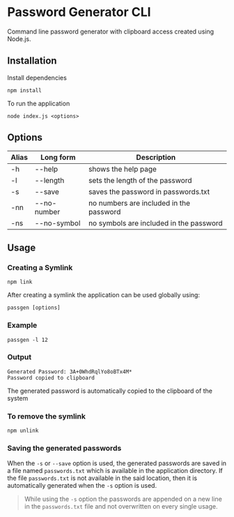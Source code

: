 # Password Generator CLI
Command line password generator with clipboard access created using Node.js.

## Installation

Install dependencies

```
npm install
```

To run the application

```
node index.js <options>
```
## Options
| Alias | Long form | Description        |
|-------|-----------|--------------------|
|-h     | --help    | shows the help page|
|-l     | --length  | sets the length of the password|
|-s     | --save    | saves the password in passwords.txt |
|-nn    | --no-number| no numbers are included in the password|
|-ns    | --no-symbol| no symbols are included in the password|

## Usage

### Creating a Symlink
```
npm link
```
After creating a symlink the application can be used globally using:
```
passgen [options]
```

### Example 
```
passgen -l 12 
```
### Output
```
Generated Password: 3A+0WhdRqlYo8oBTx4M*
Password copied to clipboard
```
The generated password is automatically copied to the clipboard of the system

### To remove the symlink
```
npm unlink
```
### Saving the generated passwords
When the `-s` or `--save` option is used, the generated passwords are saved in a file named `passwords.txt` which is available in the application directory. If the file `passwords.txt` is not available in the said location, then it is automatically generated when the `-s` option is used.
> While using the `-s` option the passwords are appended on a new line in the `passwords.txt` file and not overwritten on every single usage.
